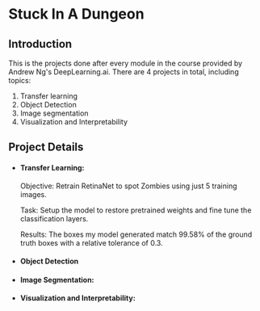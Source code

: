 # Stuck In A Dungeon
## Introduction
This is the projects done after every module in the course provided by Andrew Ng's DeepLearning.ai. There are 4 projects in total, including topics:

1. Transfer learning
2. Object Detection
3. Image segmentation
4. Visualization and Interpretability

## Project Details
* #### Transfer Learning:
  Objective: Retrain RetinaNet to spot Zombies using just 5 training images.
  
  Task: Setup the model to restore pretrained weights and fine tune the classification layers.
  
  Results: The boxes my model generated match 99.58% of the ground truth boxes with a relative tolerance of 0.3.
  
* #### Object Detection
  
* #### Image Segmentation:
  
* #### Visualization and Interpretability:
